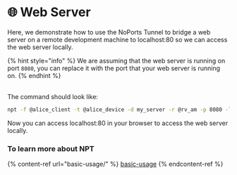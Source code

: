 # 🌐 Web Server

Here, we demonstrate how to use the NoPorts Tunnel to bridge a web server on a remote development machine to localhost:80 so we can access the web server locally.&#x20;

{% hint style="info" %}
We are assuming that the web server is running on port `8080`, you can replace it with the port that your web server is running on.
{% endhint %}

\
The command should look like:

```bash
npt -f @alice_client -t @alice_device -d my_server -r @rv_am -p 8080 -l 80
```

Now you can access localhost:80 in your browser to access the web server locally.

### To learn more about NPT

{% content-ref url="basic-usage/" %}
[basic-usage](basic-usage/)
{% endcontent-ref %}
